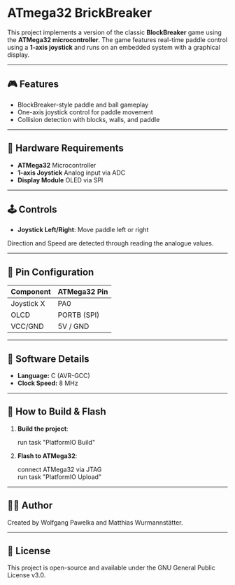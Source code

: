 # ATmega32 BrickBreaker

This project implements a version of the classic **BlockBreaker** game using the **ATMega32 microcontroller**. The game features real-time paddle control using a **1-axis joystick** and runs on an embedded system with a graphical display.

---

## 🎮 Features

- BlockBreaker-style paddle and ball gameplay
- One-axis joystick control for paddle movement
- Collision detection with blocks, walls, and paddle

---

## 🧰 Hardware Requirements

- **ATMega32** Microcontroller
- **1-axis Joystick** Analog input via ADC
- **Display Module** OLED via SPI

---

## 🕹 Controls

* **Joystick Left/Right**: Move paddle left or right

Direction and Speed are detected through reading the analogue values.

---

## 🔌 Pin Configuration

| Component   | ATMega32 Pin |
| ----------- | ------------ |
| Joystick X  | PA0          |
| OLCD        | PORTB (SPI)  |
| VCC/GND     | 5V / GND     |

---

## 🧠 Software Details

* **Language:** C (AVR-GCC)
* **Clock Speed:** 8 MHz

---

## 🔧 How to Build & Flash

1. **Build the project**:

   run task "PlatformIO Build"

2. **Flash to ATMega32**:

   connect ATMega32 via JTAG   
   run task "PlatformIO Upload"

---

## 🧑‍💻 Author

Created by Wolfgang Pawelka and Matthias Wurmannstätter.

---

## 📝 License

This project is open-source and available under the GNU General Public License v3.0.

